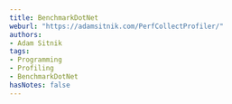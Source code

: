 ```yaml
---
title: BenchmarkDotNet
weburl: "https://adamsitnik.com/PerfCollectProfiler/"
authors:
- Adam Sitnik
tags:
- Programming
- Profiling
- BenchmarkDotNet
hasNotes: false
---
```


